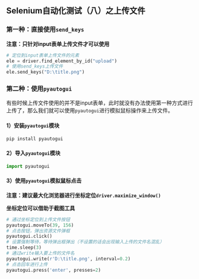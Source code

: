 ## Selenium自动化测试（八）之上传文件
### 第一种：直接使用`send_keys`
**注意：只针对input表单上传文件才可以使用**
```python
# 定位到input表单上传文件的元素
ele = driver.find_element_by_id("upload")
# 使用send_keys上传文件
ele.send_keys("D:\title.png")
```

### 第二种：使用`pyautogui`
有些时候上传文件使用的并不是input表单，此时就没有办法使用第一种方式进行上传了，那么我们就可以使用`pyautogui`进行模拟鼠标操作来上传文件。
#### 1）安装`pyautogui`模块
```bash
pip install pyautogui
```
#### 2）导入`pyautogui`模块
```python
import pyautogui
```
#### 3）使用`pyautogui`模拟鼠标点击
**注意：建议最大化浏览器进行坐标定位`driver.maximize_window()`**

**坐标定位可以借助于截图工具**
```python
# 通过坐标定位到上传文件按钮
pyautogui.moveTo(39, 156)
# 点击按钮，弹出资源文件弹框
pyautogui.click()
# 设置强制等待，等待弹出框弹出（不设置的话会出现输入上传的文件名混乱）
time.sleep(3)
# 通过write输入要上传的文件名
pyautogui.write(r'D:\title.png', interval=0.2)
# 点击回车进行上传
pyautogui.press('enter', presses=2)
```